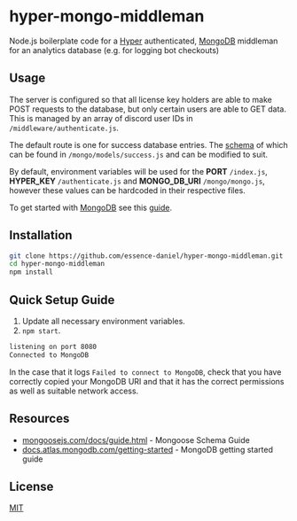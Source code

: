 # hyper-mongo-middleman

Node.js boilerplate code for a [Hyper](https://hyper.co) authenticated, [MongoDB](https://mongodb.com) middleman for an analytics database (e.g. for logging bot checkouts)

## Usage
The server is configured so that all license key holders are able to make POST requests to the database, but only certain users are able to GET data. This is managed by an array of discord user IDs in `/middleware/authenticate.js`.

The default route is one for success database entries. The [schema](https://mongoosejs.com/docs/guide.html) of which can be found in `/mongo/models/success.js` and can be modified to suit.

By default, environment variables will be used for the **PORT** `/index.js`, **HYPER_KEY** `/authenticate.js` and **MONGO_DB_URI** `/mongo/mongo.js`, however these values can be hardcoded in their respective files.


To get started with [MongoDB](https://mongodb.com) see this [guide](https://docs.atlas.mongodb.com/getting-started/).

## Installation
```bash
git clone https://github.com/essence-daniel/hyper-mongo-middleman.git
cd hyper-mongo-middleman
npm install
```
## Quick Setup Guide
1. Update all necessary environment variables.
2. `npm start`.
```bash
listening on port 8080
Connected to MongoDB
```
In the case that it logs `Failed to connect to MongoDB`, check that you have correctly copied your MongoDB URI and that it has the correct permissions as well as suitable network access.
## Resources
* [mongoosejs.com/docs/guide.html](https://mongoosejs.com/docs/guide.html) - Mongoose Schema Guide
* [docs.atlas.mongodb.com/getting-started](https://docs.atlas.mongodb.com/getting-started/) - MongoDB getting started guide

## License
[MIT](https://choosealicense.com/licenses/mit/)
